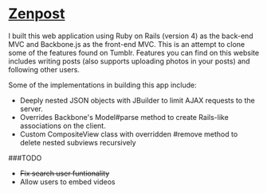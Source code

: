 [Zenpost](http://www.zenpost.info/)
============

I built this web application using Ruby on Rails (version 4) as the back-end MVC and Backbone.js as the front-end MVC. This is an attempt to clone some of the features found on Tumblr. Features you can find on this website includes writing posts (also supports uploading photos in your posts) and following other users. 

Some of the implementations in building this app include: 
* Deeply nested JSON objects with JBuilder to limit AJAX requests to the server.
* Overrides Backbone's Model#parse method to create Rails-like associations on the client.
* Custom CompositeView class with overridden #remove method to delete nested subviews recursively

###TODO
* ~~Fix search user funtionality~~
* Allow users to embed videos
